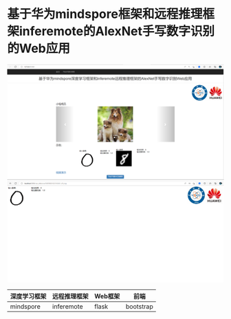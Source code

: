 # 基于华为mindspore框架和远程推理框架inferemote的AlexNet手写数字识别的Web应用
![image](https://github.com/Wanglongzhi2001/mnist_alexnet_we_app/blob/main/asset/home.png)
![image](https://github.com/Wanglongzhi2001/mnist_alexnet_we_app/blob/main/asset/result.png)

|  深度学习框架   | 远程推理框架  | Web框架  | 前端  |
|  ----  | ----  | ----  | ----  |
|  mindspore  | inferemote  | flask  | bootstrap  |
